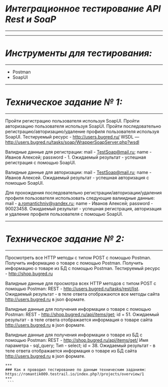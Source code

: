 # ***Интеграционное тестирование API Rest и SoaP***
-----------------------------------
-----------------------------------
# ***Инструменты для тестирования:***
-----------------------------------
- Postman
- SoapUI
***

# ***Техническое задание № 1:***
-----------------------------------
   Пройти регистрацию пользователя используя SoapUI. Пройти авторизацию пользователя используя SoapUI. Пройти последовательно регистрацию/авторизацию/удаление профиля пользователя используя SoapUI.
Тестируемый ресурс - http://users.bugred.ru/
WSDL — http://users.bugred.ru/tasks/soap/WrapperSoapServer.php?wsdl 

Валидные данные для регистрации: 
mail - TestSoap@mail.ru;
name - Иванов Алексей;
password - 1.
Ожидаемый результат - успешная регистрация с помощью SoapUI.

Валидные данные для авторизации: 
mail - TestSoap@mail.ru;
name - Иванов Алексей.
Ожидаемый результат - успешная авторизация  с помощью SoapUI.

Для прохождения последовательно регистрации/авторизации/удаления профиля пользователя использовать следующие валиидные данные: 
mail - a.romantichniy@yandex.ru;
name - Иванов Алексей;
password - 90023458.
Ожидаемый результат - успешная регистрация, авторизация и удаление профиля пользователя с помощью SoapUI.
***

# ***Техническое задание № 2:***
-----------------------------------
   Просмотреть все HTTP методы с типом POST с помощью Postman. Получить информацию о товаре  с помощью Postman. Получить информацию о товаре из БД с помощью Postman.
Тестируемый ресурс - http://shop.bugred.ru

Валидные данные для просмотра всех HTTP методов с типом POST с помощью Postman:
REST - http://users.bugred.ru/tasks/rest/list.
Ожидаемый результат - в теле ответа отображаются все методы сайта http://users.bugred.ru в json формате.

Валидные данные для получения информации о товаре  с помощью Postman:
REST - http://shop.bugred.ru/api/items/get;
id = 51.
Ожидаемый результат - в теле ответа отображается информация о товаре сайта http://users.bugred.ru в json формате.

Валидные данные для получения информации о товаре из БД с помощью Postman:
REST - http://shop.bugred.ru/api/items/get/
Имя параметра - sql_query;
Тип - select; 
id = 38.
Ожидаемый результат - в теле ответа отображается информация о товаре из БД сайта http://users.bugred.ru в json формате.
````
***
### Как я проводил тестирование по данным техническим заданиям: https://romantik009.testrail.io/index.php?/projects/overview/1
***
 ```
